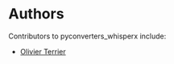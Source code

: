 # Authors

Contributors to pyconverters_whisperx include:

+ [Olivier Terrier](mailto:olivier.terrier@kairntech.com)
